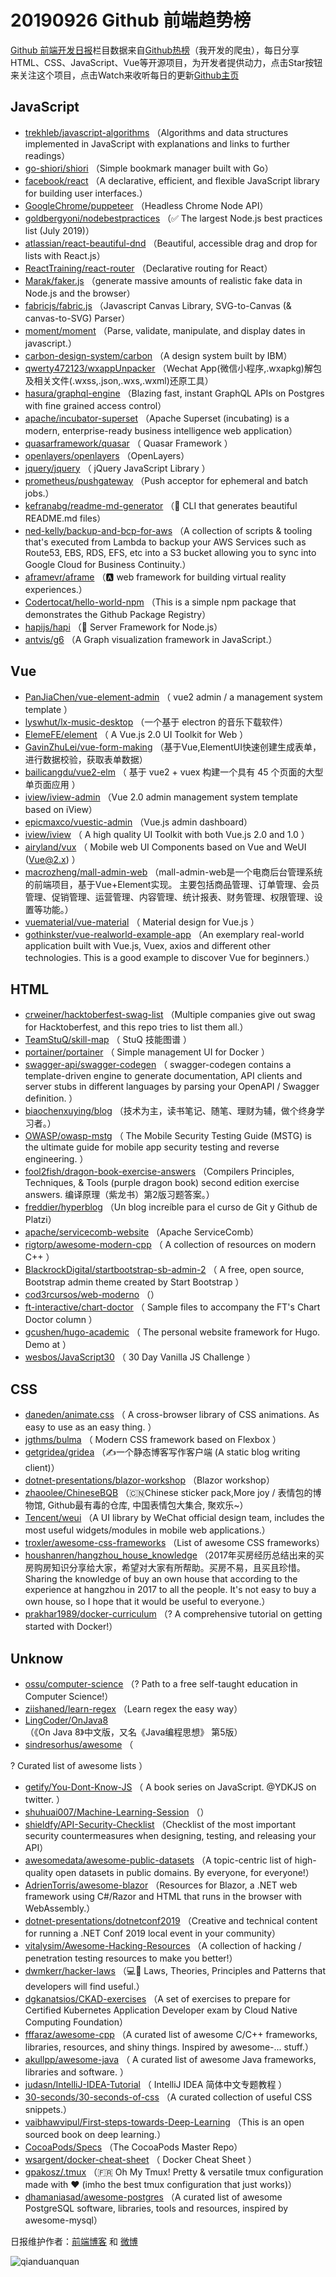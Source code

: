 # 20190926 Github 前端趋势榜

[Github 前端开发日报](https://qdkfweb.cn/c/news)栏目数据来自[Github热榜](https://github.qdkfweb.cn/)（我开发的爬虫），每日分享HTML、CSS、JavaScript、Vue等开源项目，为开发者提供动力，点击Star按钮来关注这个项目，点击Watch来收听每日的更新[Github主页](https://github.com/kujian/githubTrending)
## JavaScript

* [trekhleb/javascript-algorithms](https://github.com/trekhleb/javascript-algorithms) （Algorithms and data structures implemented in JavaScript with explanations and links to further readings）
* [go-shiori/shiori](https://github.com/go-shiori/shiori) （Simple bookmark manager built with Go）
* [facebook/react](https://github.com/facebook/react) （A declarative, efficient, and flexible JavaScript library for building user interfaces.）
* [GoogleChrome/puppeteer](https://github.com/GoogleChrome/puppeteer) （Headless Chrome Node API）
* [goldbergyoni/nodebestpractices](https://github.com/goldbergyoni/nodebestpractices) （✅ The largest Node.js best practices list (July 2019)）
* [atlassian/react-beautiful-dnd](https://github.com/atlassian/react-beautiful-dnd) （Beautiful, accessible drag and drop for lists with React.js）
* [ReactTraining/react-router](https://github.com/ReactTraining/react-router) （Declarative routing for React）
* [Marak/faker.js](https://github.com/Marak/faker.js) （generate massive amounts of realistic fake data in Node.js and the browser）
* [fabricjs/fabric.js](https://github.com/fabricjs/fabric.js) （Javascript Canvas Library, SVG-to-Canvas (&amp; canvas-to-SVG) Parser）
* [moment/moment](https://github.com/moment/moment) （Parse, validate, manipulate, and display dates in javascript.）
* [carbon-design-system/carbon](https://github.com/carbon-design-system/carbon) （A design system built by IBM）
* [qwerty472123/wxappUnpacker](https://github.com/qwerty472123/wxappUnpacker) （Wechat App(微信小程序,.wxapkg)解包及相关文件(.wxss,.json,.wxs,.wxml)还原工具）
* [hasura/graphql-engine](https://github.com/hasura/graphql-engine) （Blazing fast, instant GraphQL APIs on Postgres with fine grained access control）
* [apache/incubator-superset](https://github.com/apache/incubator-superset) （Apache Superset (incubating) is a modern, enterprise-ready business intelligence web application）
* [quasarframework/quasar](https://github.com/quasarframework/quasar) （
        Quasar Framework
      ）
* [openlayers/openlayers](https://github.com/openlayers/openlayers) （OpenLayers）
* [jquery/jquery](https://github.com/jquery/jquery) （
        jQuery JavaScript Library
      ）
* [prometheus/pushgateway](https://github.com/prometheus/pushgateway) （Push acceptor for ephemeral and batch jobs.）
* [kefranabg/readme-md-generator](https://github.com/kefranabg/readme-md-generator) （&#x1f4c4; CLI that generates beautiful README.md files）
* [ned-kelly/backup-and-bcp-for-aws](https://github.com/ned-kelly/backup-and-bcp-for-aws) （A collection of scripts &amp; tooling that's executed from Lambda to backup your AWS Services such as Route53, EBS, RDS, EFS, etc into a S3 bucket allowing you to sync into Google Cloud for Business Continuity.）
* [aframevr/aframe](https://github.com/aframevr/aframe) （&#x1f170;️ web framework for building virtual reality experiences.）
* [Codertocat/hello-world-npm](https://github.com/Codertocat/hello-world-npm) （This is a simple npm package that demonstrates the Github Package Registry）
* [hapijs/hapi](https://github.com/hapijs/hapi) （&#x1f3e2; Server Framework for Node.js）
* [antvis/g6](https://github.com/antvis/g6) （A Graph visualization framework in JavaScript.）

## Vue

* [PanJiaChen/vue-element-admin](https://github.com/PanJiaChen/vue-element-admin) （
        vue2 admin / a management system template
      ）
* [lyswhut/lx-music-desktop](https://github.com/lyswhut/lx-music-desktop) （一个基于 electron 的音乐下载软件）
* [ElemeFE/element](https://github.com/ElemeFE/element) （
        A Vue.js 2.0 UI Toolkit for Web
      ）
* [GavinZhuLei/vue-form-making](https://github.com/GavinZhuLei/vue-form-making) （基于Vue,ElementUI快速创建生成表单，进行数据校验，获取表单数据）
* [bailicangdu/vue2-elm](https://github.com/bailicangdu/vue2-elm) （
        基于 vue2 + vuex 构建一个具有 45 个页面的大型单页面应用
      ）
* [iview/iview-admin](https://github.com/iview/iview-admin) （Vue 2.0 admin management system template based on iView）
* [epicmaxco/vuestic-admin](https://github.com/epicmaxco/vuestic-admin) （Vue.js admin dashboard）
* [iview/iview](https://github.com/iview/iview) （
        A high quality UI Toolkit with both Vue.js 2.0 and 1.0
      ）
* [airyland/vux](https://github.com/airyland/vux) （
        Mobile web UI Components based on Vue and WeUI (Vue@2.x)
      ）
* [macrozheng/mall-admin-web](https://github.com/macrozheng/mall-admin-web) （mall-admin-web是一个电商后台管理系统的前端项目，基于Vue+Element实现。 主要包括商品管理、订单管理、会员管理、促销管理、运营管理、内容管理、统计报表、财务管理、权限管理、设置等功能。）
* [vuematerial/vue-material](https://github.com/vuematerial/vue-material) （
        Material design for Vue.js
      ）
* [gothinkster/vue-realworld-example-app](https://github.com/gothinkster/vue-realworld-example-app) （An exemplary real-world application built with Vue.js, Vuex, axios and different other technologies. This is a good example to discover Vue for beginners.）

## HTML

* [crweiner/hacktoberfest-swag-list](https://github.com/crweiner/hacktoberfest-swag-list) （Multiple companies give out swag for Hacktoberfest, and this repo tries to list them all.）
* [TeamStuQ/skill-map](https://github.com/TeamStuQ/skill-map) （
        StuQ 技能图谱
      ）
* [portainer/portainer](https://github.com/portainer/portainer) （
        Simple management UI for Docker
      ）
* [swagger-api/swagger-codegen](https://github.com/swagger-api/swagger-codegen) （
        swagger-codegen contains a template-driven engine to generate documentation, API clients and server stubs in different languages by parsing your OpenAPI / Swagger definition.
      ）
* [biaochenxuying/blog](https://github.com/biaochenxuying/blog) （技术为主，读书笔记、随笔、理财为辅，做个终身学习者。）
* [OWASP/owasp-mstg](https://github.com/OWASP/owasp-mstg) （
         The Mobile Security Testing Guide (MSTG) is the ultimate guide for mobile app security testing and reverse engineering.
      ）
* [fool2fish/dragon-book-exercise-answers](https://github.com/fool2fish/dragon-book-exercise-answers) （Compilers Principles, Techniques, &amp; Tools (purple dragon book) second edition exercise answers. 编译原理（紫龙书）第2版习题答案。）
* [freddier/hyperblog](https://github.com/freddier/hyperblog) （Un blog increíble para el curso de Git y Github de Platzi）
* [apache/servicecomb-website](https://github.com/apache/servicecomb-website) （Apache ServiceComb）
* [rigtorp/awesome-modern-cpp](https://github.com/rigtorp/awesome-modern-cpp) （
        A collection of resources on modern C++
      ）
* [BlackrockDigital/startbootstrap-sb-admin-2](https://github.com/BlackrockDigital/startbootstrap-sb-admin-2) （
        A free, open source, Bootstrap admin theme created by Start Bootstrap
      ）
* [cod3rcursos/web-moderno](https://github.com/cod3rcursos/web-moderno) （）
* [ft-interactive/chart-doctor](https://github.com/ft-interactive/chart-doctor) （
        Sample files to accompany the FT's Chart Doctor column
      ）
* [gcushen/hugo-academic](https://github.com/gcushen/hugo-academic) （
        The personal website framework for Hugo. Demo at
      ）
* [wesbos/JavaScript30](https://github.com/wesbos/JavaScript30) （
        30 Day Vanilla JS Challenge
      ）

## CSS

* [daneden/animate.css](https://github.com/daneden/animate.css) （
        A cross-browser library of CSS animations. As easy to use as an easy thing.
      ）
* [jgthms/bulma](https://github.com/jgthms/bulma) （
        Modern CSS framework based on Flexbox
      ）
* [getgridea/gridea](https://github.com/getgridea/gridea) （✍️一个静态博客写作客户端 (A static blog writing client)）
* [dotnet-presentations/blazor-workshop](https://github.com/dotnet-presentations/blazor-workshop) （Blazor workshop）
* [zhaoolee/ChineseBQB](https://github.com/zhaoolee/ChineseBQB) （&#x1f1e8;&#x1f1f3;Chinese sticker pack,More joy / 表情包的博物馆, Github最有毒的仓库, 中国表情包大集合, 聚欢乐~）
* [Tencent/weui](https://github.com/Tencent/weui) （A UI library by WeChat official design team, includes the most useful widgets/modules in mobile web applications.）
* [troxler/awesome-css-frameworks](https://github.com/troxler/awesome-css-frameworks) （List of awesome CSS frameworks）
* [houshanren/hangzhou_house_knowledge](https://github.com/houshanren/hangzhou_house_knowledge) （2017年买房经历总结出来的买房购房知识分享给大家，希望对大家有所帮助。买房不易，且买且珍惜。Sharing the knowledge of buy an own house that according to the experience at hangzhou in 2017 to all the people. It's not easy to buy a own house, so I hope that it would be useful to everyone.）
* [prakhar1989/docker-curriculum](https://github.com/prakhar1989/docker-curriculum) （? A comprehensive tutorial on getting started with Docker!）

## Unknow

* [ossu/computer-science](https://github.com/ossu/computer-science) （? Path to a free self-taught education in Computer Science!）
* [ziishaned/learn-regex](https://github.com/ziishaned/learn-regex) （Learn regex the easy way）
* [LingCoder/OnJava8](https://github.com/LingCoder/OnJava8) （《On Java 8》中文版，又名《Java编程思想》 第5版）
* [sindresorhus/awesome](https://github.com/sindresorhus/awesome) （
        
? Curated list of awesome lists
      ）
* [getify/You-Dont-Know-JS](https://github.com/getify/You-Dont-Know-JS) （
        A book series on JavaScript. @YDKJS on twitter.
      ）
* [shuhuai007/Machine-Learning-Session](https://github.com/shuhuai007/Machine-Learning-Session) （）
* [shieldfy/API-Security-Checklist](https://github.com/shieldfy/API-Security-Checklist) （Checklist of the most important security countermeasures when designing, testing, and releasing your API）
* [awesomedata/awesome-public-datasets](https://github.com/awesomedata/awesome-public-datasets) （A topic-centric list of high-quality open datasets in public domains. By everyone, for everyone!）
* [AdrienTorris/awesome-blazor](https://github.com/AdrienTorris/awesome-blazor) （Resources for Blazor, a .NET web framework using C#/Razor and HTML that runs in the browser with WebAssembly.）
* [dotnet-presentations/dotnetconf2019](https://github.com/dotnet-presentations/dotnetconf2019) （Creative and technical content for running a .NET Conf 2019 local event in your community）
* [vitalysim/Awesome-Hacking-Resources](https://github.com/vitalysim/Awesome-Hacking-Resources) （A collection of hacking / penetration testing resources to make you better!）
* [dwmkerr/hacker-laws](https://github.com/dwmkerr/hacker-laws) （&#x1f4bb;&#x1f4d6; Laws, Theories, Principles and Patterns that developers will find useful.）
* [dgkanatsios/CKAD-exercises](https://github.com/dgkanatsios/CKAD-exercises) （A set of exercises to prepare for Certified Kubernetes Application Developer exam by Cloud Native Computing Foundation）
* [fffaraz/awesome-cpp](https://github.com/fffaraz/awesome-cpp) （A curated list of awesome C/C++ frameworks, libraries, resources, and shiny things. Inspired by awesome-... stuff.）
* [akullpp/awesome-java](https://github.com/akullpp/awesome-java) （
        A curated list of awesome Java frameworks, libraries and software.
      ）
* [judasn/IntelliJ-IDEA-Tutorial](https://github.com/judasn/IntelliJ-IDEA-Tutorial) （
        IntelliJ IDEA 简体中文专题教程
      ）
* [30-seconds/30-seconds-of-css](https://github.com/30-seconds/30-seconds-of-css) （A curated collection of useful CSS snippets.）
* [vaibhawvipul/First-steps-towards-Deep-Learning](https://github.com/vaibhawvipul/First-steps-towards-Deep-Learning) （This is an open sourced book on deep learning.）
* [CocoaPods/Specs](https://github.com/CocoaPods/Specs) （The CocoaPods Master Repo）
* [wsargent/docker-cheat-sheet](https://github.com/wsargent/docker-cheat-sheet) （
        Docker Cheat Sheet
      ）
* [gpakosz/.tmux](https://github.com/gpakosz/.tmux) （&#x1f1eb;&#x1f1f7; Oh My Tmux! Pretty &amp; versatile tmux configuration made with ❤️ (imho the best tmux configuration that just works)）
* [dhamaniasad/awesome-postgres](https://github.com/dhamaniasad/awesome-postgres) （A curated list of awesome PostgreSQL software, libraries, tools and resources, inspired by awesome-mysql）


日报维护作者：[前端博客](https://qdkfweb.cn/) 和 [微博](https://qdkfweb.cn/go/weibo)

![qianduanquan](https://user-images.githubusercontent.com/3055447/38468989-651132ac-3b80-11e8-8e6b-15122322a9d7.png)